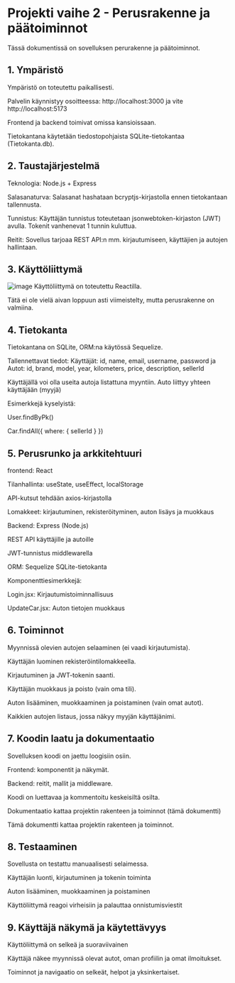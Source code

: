 # Projekti vaihe 2 - Perusrakenne ja päätoiminnot
Tässä dokumentissä on sovelluksen perurakenne ja päätoiminnot.
## 1. Ympäristö
Ympäristö on toteutettu paikallisesti.

Palvelin käynnistyy osoitteessa: http://localhost:3000 ja vite http://localhost:5173

Frontend ja backend toimivat omissa kansioissaan.

Tietokantana käytetään tiedostopohjaista SQLite-tietokantaa (Tietokanta.db).

## 2. Taustajärjestelmä

Teknologia: Node.js + Express

Salasanaturva: Salasanat hashataan bcryptjs-kirjastolla ennen tietokantaan tallennusta.

Tunnistus: Käyttäjän tunnistus toteutetaan jsonwebtoken-kirjaston (JWT) avulla. Tokenit vanhenevat 1 tunnin kuluttua.

Reitit: Sovellus tarjoaa REST API:n mm. kirjautumiseen, käyttäjien ja autojen hallintaan.


## 3. Käyttöliittymä

![image](https://github.com/user-attachments/assets/42ce4ca6-d343-453f-8d78-bf03956dce5a)
Käyttöliittymä on toteutettu Reactilla.

Tätä ei ole vielä aivan loppuun asti viimeistelty, mutta perusrakenne on valmiina. 

## 4. Tietokanta

Tietokantana on SQLite, ORM:na käytössä Sequelize.

Tallennettavat tiedot: Käyttäjät: id, name, email, username, password ja Autot: id, brand, model, year, kilometers, price, description, sellerId

Käyttäjällä voi olla useita autoja listattuna myyntiin. Auto liittyy yhteen käyttäjään (myyjä)

Esimerkkejä kyselyistä:

User.findByPk()

Car.findAll({ where: { sellerId } })

## 5. Perusrunko ja arkkitehtuuri

frontend: React

Tilanhallinta: useState, useEffect, localStorage

API-kutsut tehdään axios-kirjastolla

Lomakkeet: kirjautuminen, rekisteröityminen, auton lisäys ja muokkaus

Backend: Express (Node.js)

REST API käyttäjille ja autoille

JWT-tunnistus middlewarella

ORM: Sequelize SQLite-tietokanta

Komponenttiesimerkkejä:

Login.jsx: Kirjautumistoiminnallisuus

UpdateCar.jsx: Auton tietojen muokkaus

## 6. Toiminnot

Myynnissä olevien autojen selaaminen (ei vaadi kirjautumista).

Käyttäjän luominen rekisteröintilomakkeella.

Kirjautuminen ja JWT-tokenin saanti.

Käyttäjän muokkaus ja poisto (vain oma tili).

Auton lisääminen, muokkaaminen ja poistaminen (vain omat autot).

Kaikkien autojen listaus, jossa näkyy myyjän käyttäjänimi.

## 7. Koodin laatu ja dokumentaatio

Sovelluksen koodi on jaettu loogisiin osiin.

Frontend: komponentit ja näkymät.

Backend: reitit, mallit ja middleware.

Koodi on luettavaa ja kommentoitu keskeisiltä osilta.

Dokumentaatio kattaa projektin rakenteen ja toiminnot (tämä dokumentti)

Tämä dokumentti kattaa projektin rakenteen ja toiminnot.

## 8. Testaaminen

Sovellusta on testattu manuaalisesti selaimessa.

Käyttäjän luonti, kirjautuminen ja tokenin toiminta

Auton lisääminen, muokkaaminen ja poistaminen

Käyttöliittymä reagoi virheisiin ja palauttaa onnistumisviestit

## 9. Käyttäjä näkymä ja käytettävyys

Käyttöliittymä on selkeä ja suoraviivainen

Käyttäjä näkee myynnissä olevat autot, oman profiilin ja omat ilmoitukset.

Toiminnot ja navigaatio on selkeät, helpot ja yksinkertaiset.
